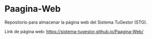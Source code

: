 
# Paagina-Web

Repositorio para almacenar la página web del Sistema TuGestor (STG).

Link de página web: https://sistema-tugestor.github.io/Paagina-Web/

